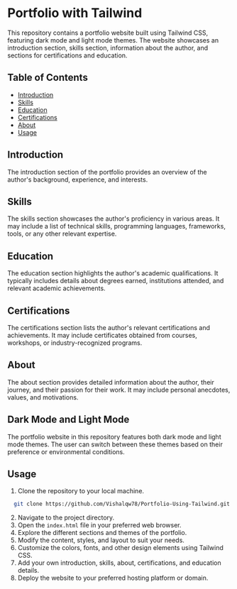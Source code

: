 # Portfolio with Tailwind

This repository contains a portfolio website built using Tailwind CSS, featuring dark mode and light mode themes. The website showcases an introduction section, skills section, information about the author, and sections for certifications and education.

## Table of Contents
- [Introduction](#introduction)
- [Skills](#skills)
- [Education](#education)
- [Certifications](#certifications)
- [About](#about)
- [Usage](#usage)

## Introduction
The introduction section of the portfolio provides an overview of the author's background, experience, and interests.

## Skills
The skills section showcases the author's proficiency in various areas. It may include a list of technical skills, programming languages, frameworks, tools, or any other relevant expertise.



## Education
The education section highlights the author's academic qualifications. It typically includes details about degrees earned, institutions attended, and relevant academic achievements.

## Certifications
The certifications section lists the author's relevant certifications and achievements. It may include certificates obtained from courses, workshops, or industry-recognized programs.

## About
The about section provides detailed information about the author, their journey, and their passion for their work. It may include personal anecdotes, values, and motivations.

## Dark Mode and Light Mode
The portfolio website in this repository features both dark mode and light mode themes. The user can switch between these themes based on their preference or environmental conditions.

## Usage

1. Clone the repository to your local machine.
```bash
  git clone https://github.com/Vishalqw78/Portfolio-Using-Tailwind.git
```
2. Navigate to the project directory.
3. Open the `index.html` file in your preferred web browser.
4. Explore the different sections and themes of the portfolio.
5. Modify the content, styles, and layout to suit your needs.
6. Customize the colors, fonts, and other design elements using Tailwind CSS.
7. Add your own introduction, skills, about, certifications, and education details.
8. Deploy the website to your preferred hosting platform or domain.

#

